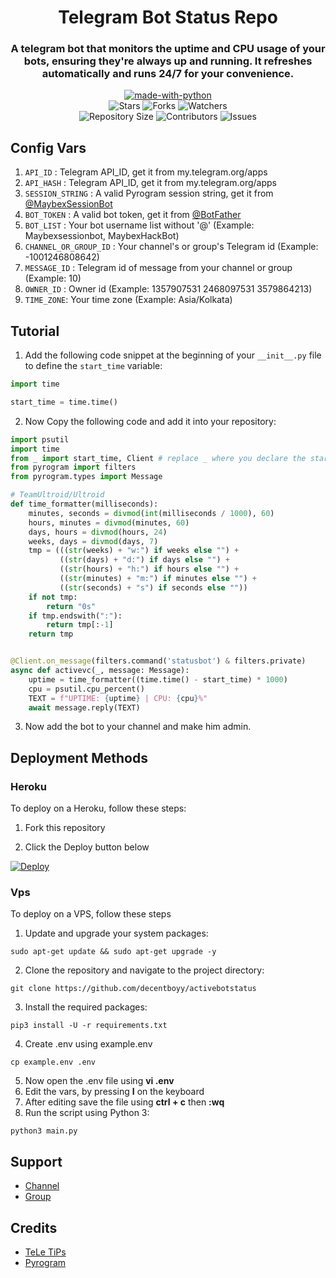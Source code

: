 <h1 align= center>Telegram Bot Status Repo</h1>
<h3 align = center>A telegram bot that monitors the uptime and CPU usage of your bots, ensuring they're always up and running. It refreshes automatically and runs 24/7 for your convenience. </h3>
<p align="center">
<a href="https://python.org"><img src="http://forthebadge.com/images/badges/made-with-python.svg" alt="made-with-python"></a>
<br>
    <img src="https://img.shields.io/github/stars/MaybeBots/Bot-Status?style=for-the-badge" alt="Stars">
    <img src="https://img.shields.io/github/forks/MaybeBots/Bot-Status?style=for-the-badge" alt="Forks">
    <img src="https://img.shields.io/github/watchers/MaybeBots/Bot-Status?style=for-the-badge" alt="Watchers"> 
<br>
    <img src="https://img.shields.io/github/repo-size/MaybeBots/Bot-Status?style=for-the-badge" alt="Repository Size">
    <img src="https://img.shields.io/github/contributors/MaybeBots/Bot-Status?style=for-the-badge" alt="Contributors">
    <img src="https://img.shields.io/github/issues/MaybeBots/Bot-Status?style=for-the-badge" alt="Issues">
</p>  

## Config Vars
1. `API_ID` : Telegram API_ID, get it from my.telegram.org/apps
2. `API_HASH` : Telegram API_ID, get it from my.telegram.org/apps
3. `SESSION_STRING` : A valid Pyrogram session string, get it from [@MaybexSessionBot](https://t.me/MaybexSessionBot)
4. `BOT_TOKEN` : A valid bot token, get it from [@BotFather](https://t.me/BotFather)
5. `BOT_LIST` : Your bot username list without '@' (Example: Maybexsessionbot, MaybexHackBot)
6. `CHANNEL_OR_GROUP_ID` : Your channel's or group's Telegram id (Example: -1001246808642)
7. `MESSAGE_ID` : Telegram id of message from your channel or group (Example: 10)
8. `OWNER_ID` : Owner id (Example: 1357907531 2468097531 3579864213)
9. `TIME_ZONE`: Your time zone (Example: Asia/Kolkata)

## Tutorial 

1. Add the following code snippet at the beginning of your `__init__.py` file to define the `start_time` variable:
```python
import time

start_time = time.time()

```

2. Now Copy the following code and add it into your repository:
```python
import psutil
import time
from _ import start_time, Client # replace _ where you declare the start_time, Client
from pyrogram import filters 
from pyrogram.types import Message

# TeamUltroid/Ultroid
def time_formatter(milliseconds):
    minutes, seconds = divmod(int(milliseconds / 1000), 60)
    hours, minutes = divmod(minutes, 60)
    days, hours = divmod(hours, 24)
    weeks, days = divmod(days, 7)
    tmp = (((str(weeks) + "w:") if weeks else "") +
           ((str(days) + "d:") if days else "") +
           ((str(hours) + "h:") if hours else "") +
           ((str(minutes) + "m:") if minutes else "") +
           ((str(seconds) + "s") if seconds else ""))
    if not tmp:
        return "0s"
    if tmp.endswith(":"):
        return tmp[:-1]
    return tmp


@Client.on_message(filters.command('statusbot') & filters.private)
async def activevc(_, message: Message):
    uptime = time_formatter((time.time() - start_time) * 1000)
    cpu = psutil.cpu_percent()
    TEXT = f"UPTIME: {uptime} | CPU: {cpu}%"
    await message.reply(TEXT)
```
3. Now add the bot to your channel and make him admin.

## Deployment Methods

### Heroku

To deploy on a Heroku, follow these steps:

1. Fork this repository

2. Click the Deploy button below 
    
[![Deploy](https://www.herokucdn.com/deploy/button.svg)](https://heroku.com/deploy?template=https://github.com/MaybeBots/Bot-Status)

### Vps

To deploy on a VPS, follow these steps

1. Update and upgrade your system packages:
```
sudo apt-get update && sudo apt-get upgrade -y
```

2. Clone the repository and navigate to the project directory:
```
git clone https://github.com/decentboyy/activebotstatus
```

3. Install the required packages:
```
pip3 install -U -r requirements.txt
```
4. Create .env using example.env
```
cp example.env .env
```
5. Now open the .env file using **vi .env**
6. Edit the vars, by pressing **I**  on the keyboard
7. After editing save the file using **ctrl + c** then **:wq**
8. Run the script using Python 3:
```
python3 main.py
```

## Support
- [Channel](https://t.me/Maybebots)
- [Group](https://t.me/MaybeBotsSupport)

## Credits
- [TeLe TiPs](https://github.com/teletips/Powerful_BotStatus-TeLeTiPs)
- [Pyrogram](https://github.com/pyrogram/pyrogram)
